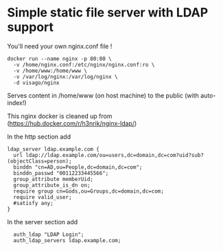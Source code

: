 # Simple static file server with LDAP support


You'll need your own nginx.conf file !

```
docker run --name nginx -p 80:80 \
  -v /home/nginx.conf:/etc/nginx/nginx.conf:ro \
  -v /home/www:/home/www \
  -v /var/log/nginx:/var/log/nginx \
  -d visago/nginx
```

Serves content in /home/www (on host machine) to the public (with auto-index!)


This nginx docker is cleaned up from (https://hub.docker.com/r/h3nrik/nginx-ldap/)

In the http section add
```
ldap_server ldap.example.com {
  url ldap://ldap.example.com/ou=users,dc=domain,dc=com?uid?sub?(objectClass=person);
  binddn "cn=AD,ou=People,dc=domain,dc=com";
  binddn_passwd "00112233445566"; 
  group_attribute memberUid;
  group_attribute_is_dn on;
  require group cn=Gods,ou=Groups,dc=domain,dc=com;
  require valid_user;
  #satisfy any;
}
```


In the server section add 
```
  auth_ldap "LDAP Login";
  auth_ldap_servers ldap.example.com;
```
